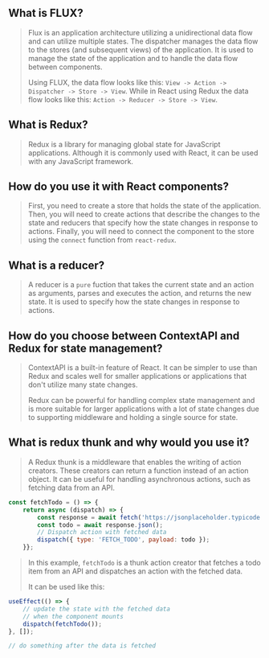 ## What is FLUX?

> Flux is an application architecture utilizing a unidirectional data flow and can utilize multiple states. The dispatcher manages the data flow to the stores (and subsequent views) of the application. It is used to manage the state of the application and to handle the data flow between components.
>
> Using FLUX, the data flow looks like this: `View -> Action -> Dispatcher -> Store -> View`. While in React using Redux the data flow looks like this: `Action -> Reducer -> Store -> View`.

## What is Redux?

> Redux is a library for managing global state for JavaScript applications. Although it is commonly used with React, it can be used with any JavaScript framework. 

## How do you use it with React components?

> First, you need to create a store that holds the state of the application. Then, you will need to create actions that describe the changes to the state and reducers that specify how the state changes in response to actions. Finally, you will need to connect the component to the store using the `connect` function from `react-redux`.

## What is a reducer?

> A reducer is a `pure` fuction that takes the current state and an action as arguments, parses and executes the action, and returns the new state. It is used to specify how the state changes in response to actions.

## How do you choose between ContextAPI and Redux for state management?

> ContextAPI is a built-in feature of React. It can be simpler to use than Redux and scales well for smaller applications or applications that don't utilize many state changes.
> 
> Redux can be powerful for handling complex state management and is more suitable for larger applications with a lot of state changes due to supporting middleware and holding a single source for state.

## What is redux thunk and why would you use it?

> A Redux thunk is a middleware that enables the writing of action creators. These creators can return a function instead of an action object. It can be useful for handling asynchronous actions, such as fetching data from an API.

```js
const fetchTodo = () => {
    return async (dispatch) => {
        const response = await fetch('https://jsonplaceholder.typicode.com/todos/1');
        const todo = await response.json();
        // Dispatch action with fetched data
        dispatch({ type: 'FETCH_TODO', payload: todo });
    }};
```

> In this example, `fetchTodo` is a thunk action creator that fetches a todo item from an API and dispatches an action with the fetched data.
>
> It can be used like this:

```js
useEffect(() => {
    // update the state with the fetched data
    // when the component mounts
    dispatch(fetchTodo());
}, []);

// do something after the data is fetched
```
